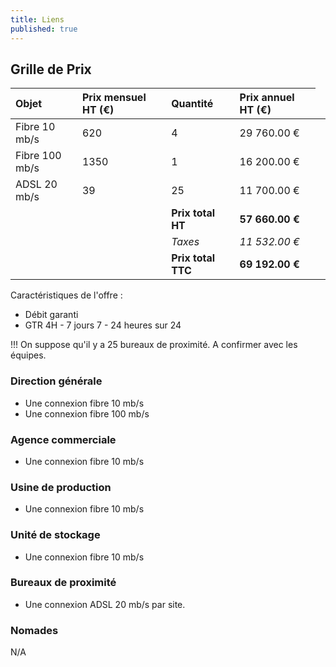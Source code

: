 ```yaml
---
title: Liens
published: true
---
```


## Grille de Prix

|  Objet  |  Prix mensuel HT (€)  |  Quantité  |  Prix annuel HT (€)  |
|  :-----          |  :-----          |  :-----          |  :-----          |
|  Fibre 10 mb/s |  620 |  4 |  29 760.00 € |
|  Fibre 100 mb/s |  1350 |  1 |  16 200.00 € |
|  ADSL 20 mb/s |  39 |  25 |  11 700.00 € |
<td colspan=1>|  **Prix total HT** |  **57 660.00 €** |
<td colspan=1>  | *Taxes* | *11 532.00 €* |
<td colspan=1>|  **Prix total TTC** |  **69 192.00 €** |

Caractéristiques de l'offre :
* Débit garanti
* GTR 4H - 7 jours 7 - 24 heures sur 24

!!! On suppose qu'il y a 25 bureaux de proximité. A confirmer avec les équipes.

### Direction générale

* Une connexion fibre 10 mb/s
* Une connexion fibre 100 mb/s

### Agence commerciale

* Une connexion fibre 10 mb/s

### Usine de production

* Une connexion fibre 10 mb/s

### Unité de stockage

* Une connexion fibre 10 mb/s

### Bureaux de proximité

* Une connexion ADSL 20 mb/s par site.

### Nomades

N/A